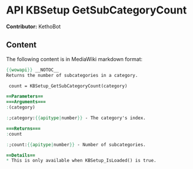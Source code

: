 # API KBSetup GetSubCategoryCount

**Contributor:** KethoBot

## Content

The following content is in MediaWiki markdown format:

```mediawiki
{{wowapi}} __NOTOC__
Returns the number of subcategories in a category.

 count = KBSetup_GetSubCategoryCount(category)

==Parameters==
===Arguments===
:(category)

:;category:{{apitype|number}} - The category's index.

===Returns===
:count

:;count:{{apitype|number}} - Number of subcategories.

==Details==
* This is only available when KBSetup_IsLoaded() is true.
```